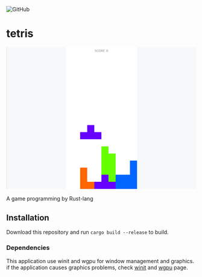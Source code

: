 ![GitHub](https://img.shields.io/github/license/GossiperLoturot/tetris)

# tetris

![demo](https://raw.githubusercontent.com/GossiperLoturot/tetris/main/demo.png)

A game programming by Rust-lang

## Installation

Download this repository and run `cargo build --release` to build.

### Dependencies

This application use winit and wgpu for window management and graphics.
if the application causes graphics problems, check [winit](https://github.com/rust-windowing/winit) and [wgpu](https://github.com/gfx-rs/wgpu) page.
